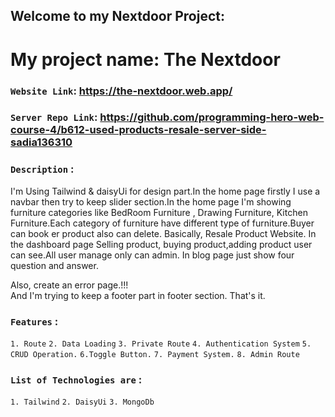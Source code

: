 ## Welcome to my Nextdoor Project: 

# My project name: The Nextdoor

### `Website Link`:  https://the-nextdoor.web.app/

### `Server Repo Link`: https://github.com/programming-hero-web-course-4/b612-used-products-resale-server-side-sadia136310
### `Description` :

I'm Using Tailwind & daisyUi for design part.In the home page firstly I use a navbar  then try to keep slider section.In the home page I'm showing furniture categories like BedRoom Furniture , Drawing Furniture, Kitchen Furniture.Each category of furniture have different type of furniture.Buyer can book er product also can delete. Basically, Resale Product Website. 
In the dashboard page Selling product, buying product,adding product user can see.All user manage only can admin.
In blog page just show four question and answer.

Also, create an error page.!!!   
And I'm trying to keep a footer part in footer section.
That's it. 

### `Features` :
`1. Route`
`2. Data Loading`
`3. Private Route`
`4. Authentication System`
`5. CRUD Operation.`
`6.Toggle Button.`
`7. Payment System.`
`8. Admin Route`

### `List of Technologies are` :

`1. Tailwind`
`2. DaisyUi`
`3. MongoDb`
